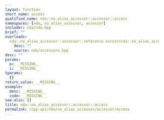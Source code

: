 ```yaml
---
layout: function
short_name: access
qualified_name: nda::no_alias_accessor::accessor::access
namespaces: [nda, no_alias_accessor, accessor]
includer: nda/nda.hpp
brief: ""
overloads:
  nda::no_alias_accessor::accessor::reference access(nda::no_alias_accessor::accessor::pointer p, std::ptrdiff_t i) noexcept:
    desc: ""
    source: nda/accessors.hpp
desc: ""
params:
  p: __MISSING__
  i: __MISSING__
tparams:
  {}
return_value: __MISSING__
example:
  desc: __MISSING__
  code: __MISSING__
see-also: []
title: nda::no_alias_accessor::accessor::access
permalink: /cpp-api/nda/no_alias_accessor/accessor/access
...
```


